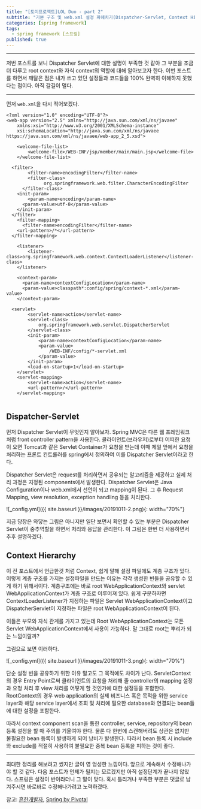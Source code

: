 ```yaml
---
title: "[토이프로젝트]LOL Duo - part 2"
subtitle: "기본 구조 및 web.xml 설정 파헤치기(Dispatcher-Servlet, Context Hierarchy)"
categories: [spring framework]
tags:
  - spring framework [스프링]
published: true
---
```


***
저번 포스트를 보니 Dispatcher Servlet에 대한 설명이 부족한 것 같아 그 부분을 조금 더 다루고 root context와 자식 context의 역할에 대해 알아보고자 한다. 이번 포스트를 하면서 깨달은 점은 내가 쓰고 있던 설정들과 코드들을 100% 완벽히 이해하지 못했다는 점이다. 아직 갈길이 멀다.

***

먼저 `web.xml`을 다시 적어보겠다.
```
<?xml version="1.0" encoding="UTF-8"?>
<web-app version="2.5" xmlns="http://java.sun.com/xml/ns/javaee"         
	xmlns:xsi="http://www.w3.org/2001/XMLSchema-instance"
	xsi:schemaLocation="http://java.sun.com/xml/ns/javaee https://java.sun.com/xml/ns/javaee/web-app_2_5.xsd">

	<welcome-file-list>
		<welcome-file>/WEB-INF/jsp/member/main/main.jsp</welcome-file>
	</welcome-file-list>

  <filter>
		<filter-name>encodingFilter</filter-name>
    	<filter-class>
			  org.springframework.web.filter.CharacterEncodingFilter
      </filter-class>
    <init-param>
    	<param-name>encoding</param-name>
      <param-value>utf-8</param-value>
    </init-param>
  </filter>
	<filter-mapping>
	  <filter-name>encodingFilter</filter-name>
    <url-pattern>/*</url-pattern>
  </filter-mapping>

  	<listener>
    	<listener-class>org.springframework.web.context.ContextLoaderListener</listener-class>
  	</listener>

    <context-param>
      <param-name>contextConfigLocation</param-name>
      <param-value>classpath*:config/spring/context-*.xml</param-value>
    </context-param>

  <servlet>
		<servlet-name>action</servlet-name>
		<servlet-class>
			org.springframework.web.servlet.DispatcherServlet
		</servlet-class>
		<init-param>
			<param-name>contextConfigLocation</param-name>
			<param-value>
				/WEB-INF/config/*-servlet.xml
			</param-value>
		</init-param>
		<load-on-startup>1</load-on-startup>
	</servlet>
	<servlet-mapping>
		<servlet-name>action</servlet-name>
		<url-pattern>/</url-pattern>
	</servlet-mapping>


```

## Dispatcher-Servlet

먼저 Dispatcher Servlet이 무엇인지 알아보자. Spring MVC은 다른 웹 프레임워크 처럼 front controller pattern을 사용한다. 클라이언트(브라우저)로부터 어떠한 요청이 오면 Tomcat과 같은 Servlet Container가 요청을 받는데 이때 제일 앞에서 요청을 처리하는 프론트 컨트롤러를 spring에서 정의하여 이를 Dispatcher Servlet이라고 한다.

Dispatcher Servlet은 request를 처리하면서 공유되는 알고리즘을 제공하고 실제 처리 과정은 지정된 components에서 발생한다. Dispatcher Servlet은 Java Configuration이나 web.xml에서 선언이 되고 mapping이 된다. 그 후 Request Mapping, view resolution, exception handling 등을 처리한다.

![_config.yml]({{ site.baseurl }}/images/20191011-2.png){: width="70%"}

지금 당장은 와닿는 그림은 아니지만 일단 보면서 확인할 수 있는 부분은 Dispatcher Servlet이 중추역할을 하면서 처리와 응답을 관리한다. 이 그림은 한번 더 사용하면서 추후 설명하겠다.

## Context Hierarchy

이 전 포스트에서 언급한것 처럼 Context, 쉽게 말해 설정 파일에도 계층 구조가 있다. 이렇게 계층 구조를 가지는 설정파일을 만드는 이유는 각각 생성한 빈들을 공유할 수 있게 하기 위해서이다. 계층구조에는 바로 root WebApplicationContext와 servlet WebApplicationContext가 계층 구조로 이루어져 있다. 쉽게 구분하자면 ContextLoaderListener가 지정하는 파일은 Servlet WebApplicationContext이고 DispatcherServlet이 지정하는 파일은 root WebApplicationContext이 된다.

이들은 부모와 자식 관계를 가지고 있는데 Root WebApplicationContext는 모든 Servlet WebApplicationContext에서 사용이 가능하다. 말 그대로 root는 뿌리가 되는 느낌이랄까?

그림으로 보면 이러하다.

![_config.yml]({{ site.baseurl }}/images/20191011-3.png){: width="70%"}

단순 설정 빈을 공유하기 위한 이유 말고도 그 목적에도 차이가 난다.
ServletContext의 경우 Entry Point로써 클라이언트의 요청을 처리해 줄 controller의 mapping 설정과 요청 처리 후 view 처리를 어떻게 할 것인가에 대한 설정등을 포함한다.
RootContext의 경우 web application의 실제 비즈니스 혹은 목적을 위한 service layer와 해당 service layer에서 조회 및 처리에 필요한 database와 연결되는 bean들에 대한 설정을 포함한다.

따라서 context component scan을 통한 controller, service, repository의 bean 등록 설정을 할 때 주의를 기울여야 한다. 물론 다 한번에 스캔해버려도 상관은 없지만 불필요한 bean 등록이 발생하게 되어 낭비가 발생한다. 따라서 bean 등록 시 include 와 exclude를 적절히 사용하여 불필요한 중복 bean 등록을 피하는 것이 좋다.

***
최대한 정리를 해보려고 썼지만 글이 영 엉성한 느낌이다. 앞으로 계속해서 수정해나가야 할 것 같다. 다음 포스트가 언제가 될지는 모르겠지만 아직 설정단계가 끝나지 않았다. 스프링은 설정이 반이라더니 그 말이 맞다. 혹시 틀리거나 부족한 부분은 댓글로 남겨주시면 바로바로 수정해나가려고 노력하겠다.

참고: [흔한개발자](https://addio3305.tistory.com/), [Spring by Pivotal](https://nice2049.tistory.com/entry/spring-rootContext-%EA%B7%B8%EB%A6%AC%EA%B3%A0-servletContext-%EB%8C%80%ED%95%B4%EC%84%9C)
